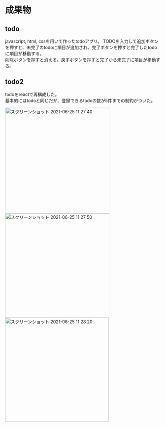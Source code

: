 # 成果物
## todo   
javascript, html, cssを用いて作ったtodoアプリ。
TODOを入力して追加ボタンを押すと、未完了のtodoに項目が追加され、完了ボタンを押すと完了したtodoに項目が移動する。  
削除ボタンを押すと消える。戻すボタンを押すと完了から未完了に項目が移動する。  
## todo2  
todoをreactで再構成した。  
基本的にはtodoと同じだが、登録できるtodoの数が5件までの制約がついた。  

<img width="341" alt="スクリーンショット 2021-06-25 11 27 40" src="https://user-images.githubusercontent.com/72332745/123360572-80611480-d5a8-11eb-9a70-05c02b11796c.png">
<img width="338" alt="スクリーンショット 2021-06-25 11 27 50" src="https://user-images.githubusercontent.com/72332745/123360576-81924180-d5a8-11eb-902b-7d83c72cc3a3.png">
<img width="336" alt="スクリーンショット 2021-06-25 11 28 20" src="https://user-images.githubusercontent.com/72332745/123360580-82c36e80-d5a8-11eb-83c1-f8c255472c3c.png">
